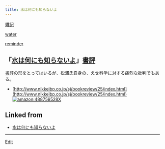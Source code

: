 ```yaml
---
title: 水は何にも知らないよ
---
```

[雑記](/雑記)

[water](/water)

[reminder](/reminder)


## 「[水は何にも知らないよ](/水は何にも知らないよ)」[書評](/書評)

[書評](/書評)の形をとってはいるが、松浦氏自身の、えせ科学に対する痛烈な批判でもある。

* [http://www.nikkeibp.co.jp/sj/bookreview/25/index.html](http://www.nikkeibp.co.jp/sj/bookreview/25/index.html)
[![amazon:488759528X](http://images-jp.amazon.com/images/P/488759528X.09.LZZZZZZZ.jpg)](http://www.amazon.co.jp/exec/obidos/ASIN/488759528X)

















## Linked from

* [水は何にも知らないよ](/水は何にも知らないよ)


----

[Edit](https://github.com/vitroid/vitroid.github.io/edit/master/MD/水は何にも知らないよ.md)

